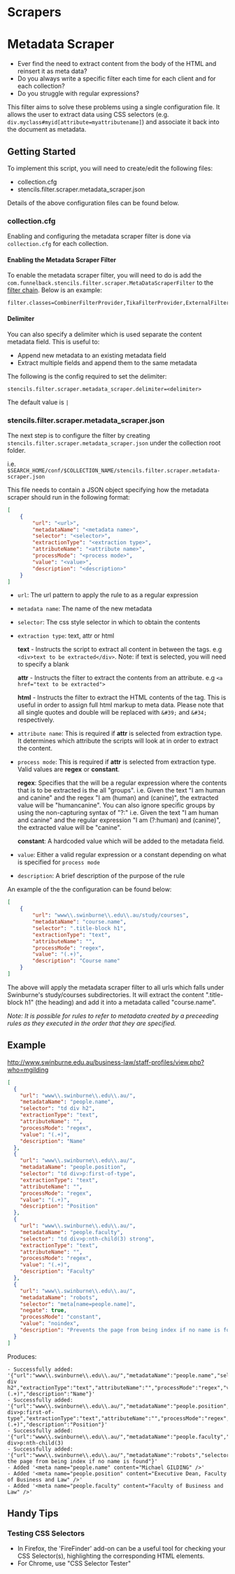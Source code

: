Scrapers
=================

# Metadata Scraper

* Ever find the need to extract content from the body of the HTML and reinsert it as meta data?
* Do you always write a specific filter each time for each client and for each collection?
* Do you struggle with regular expressions?

This filter aims to solve these problems using a single configuration file. It allows the user to extract data using CSS selectors (e.g. ```div.myclass#myid[attribute=myattributename]```) and associate it back into the document as metadata.

## Getting Started
To implement this script, you will need to create/edit the following files:

* collection.cfg
* stencils.filter.scraper.metadata_scraper.json

Details of the above configuration files can be found below.

### collection.cfg

Enabling and configuring the metadata scraper filter is done via ```collection.cfg``` for each collection.

#### Enabling the Metadata Scraper Filter

To enable the metadata scraper filter, you will need to do is add the ```com.funnelback.stencils.filter.scraper.MetaDataScraperFilter```  to the [filter chain](http://docs.funnelback.com/filter_classes_collection_cfg.html). Below is an example:

```
filter.classes=CombinerFilterProvider,TikaFilterProvider,ExternalFilterProvider:DocumentFixerFilterProvider:com.funnelback.stencils.filter.scraper.MetaDataScraperFilter
```

#### Delimiter

You can also specify a delimiter which is used separate the content metadata field. This is useful to:

* Append new metadata to an existing metadata field
* Extract multiple fields and append them to the same metadata

The following is the config required to set the delimiter:

```
stencils.filter.scraper.metadata_scraper.delimiter=<delimiter>
```

The default value is ```|```

### stencils.filter.scraper.metadata_scraper.json

The next step is to configure the filter by creating ```stencils.filter.scraper.metadata_scraper.json``` under the collection root folder.

i.e. ```$SEARCH_HOME/conf/$COLLECTION_NAME/stencils.filter.scraper.metadata-scraper.json```

This file needs to contain a JSON object specifying how the metadata scraper should run in the following format:

```json
[
	{
		"url": "<url>",
		"metadataName": "<metadata name>",
		"selector": "<selector>",
		"extractionType": "<extraction type>",
		"attributeName": "<attribute name>",
		"processMode": "<process mode>",
		"value": "<value>",
		"description": "<description>"
	}
]
```

* ```url```: The url pattern to apply the rule to as a regular expression
* ```metadata name```: The name of the new metadata
* ```selector```: The css style selector in which to obtain the contents
* ```extraction type```: text, attr or html

	__text__ - Instructs the script to extract all content in between the tags. e.g  ```<div>text to be extracted</div>```. Note: if text is selected, you will need to specify a blank <attribute name>

	__attr__ - Instructs the filter to extract the contents from an attribute. e.g ```<a href="text to be extracted">```

	__html__ - Instructs the filter to extract the HTML contents of the tag. This is useful in order to assign full html markup to meta data. Please note that all single quotes and double will be replaced with ```&#39;``` and ```&#34;``` respectively.

* ```attribute name```: This is required if __attr__ is selected from extraction type. It determines which attribute the scripts will look at in order to extract the content.
* ```process mode```: This is required if __attr__ is selected from extraction type. Valid values are __regex__ or __constant__.

	__regex__: Specifies that the <Value> will be a regular expression where the contents that is to be extracted is the all "groups". i.e. Given the text "I am human and canine" and the regex "I am (human) and (canine)", the extracted value will be "humancanine". You can also ignore specific groups by using the non-capturing syntax of "?:" i.e. Given the text "I am human and canine" and the regular expression "I am (?:human) and (canine)", the extracted value will be "canine".

	__constant__: A hardcoded value which will be added to the metadata field.

* ```value```: Either a valid regular expression or a constant depending on what is specified for ```process mode```
* ```description```: A brief description of the purpose of the rule

An example of the the configuration can be found below:

```json
[
	{
		"url": "www\\.swinburne\\.edu\\.au/study/courses",
		"metadataName": "course.name",
		"selector": ".title-block h1",
		"extractionType": "text",
		"attributeName": "",
		"processMode": "regex",
		"value": "(.+)",
		"description": "Course name"
	}
]
```

The above will apply the metadata scraper filter to all urls which falls under Swinburne's study/courses subdirectories. It will extract the content ".title-block h1" (the heading) and add it into a metadata called "course.name".

*Note: It is possible for rules to refer to metadata created by a preceeding rules as they executed in the order that they are specified.*

## Example

http://www.swinburne.edu.au/business-law/staff-profiles/view.php?who=mgilding

```json
[
  {
    "url": "www\\.swinburne\\.edu\\.au/",
    "metadataName": "people.name",
    "selector": "td div h2",
    "extractionType": "text",
    "attributeName": "",
    "processMode": "regex",
    "value": "(.+)",
    "description": "Name"
  },
  {
    "url": "www\\.swinburne\\.edu\\.au/",
    "metadataName": "people.position",
    "selector": "td div>p:first-of-type",
    "extractionType": "text",
    "attributeName": "",
    "processMode": "regex",
    "value": "(.+)",
    "description": "Position"
  },
  {
    "url": "www\\.swinburne\\.edu\\.au/",
    "metadataName": "people.faculty",
    "selector": "td div>p:nth-child(3) strong",
    "extractionType": "text",
    "attributeName": "",
    "processMode": "regex",
    "value": "(.+)",
    "description": "Faculty"
  },
  {
    "url": "www\\.swinburne\\.edu\\.au/",
    "metadataName": "robots",
    "selector": "meta[name=people.name]",
    "negate": true,
    "processMode": "constant",
    "value": "noindex",
    "description": "Prevents the page from being index if no name is found"
  }
]

```

Produces:

```
- Successfully added: '{"url":"www\\.swinburne\\.edu\\.au/","metadataName":"people.name","selector":"td div h2","extractionType":"text","attributeName":"","processMode":"regex","value":"(.+)","description":"Name"}'
- Successfully added: '{"url":"www\\.swinburne\\.edu\\.au/","metadataName":"people.position","selector":"td div>p:first-of-type","extractionType":"text","attributeName":"","processMode":"regex","value":"(.+)","description":"Position"}'
- Successfully added: '{"url":"www\\.swinburne\\.edu\\.au/","metadataName":"people.faculty","selector":"td div>p:nth-child(3)
- Successfully added: '{"url":"www\\.swinburne\\.edu\\.au/","metadataName":"robots","selector":"meta[name=people.name]","negate":true,"processMode":"constant","value":"noindex","description":"Prevents the page from being index if no name is found"}'
- Added '<meta name="people.name" content="Michael GILDING" />'
- Added '<meta name="people.position" content="Executive Dean, Faculty of Business and Law" />'
- Added '<meta name="people.faculty" content="Faculty of Business and Law" />'
```


## Handy Tips

### Testing CSS Selectors

* In Firefox, the 'FireFinder' add-on can be a useful tool for checking your CSS Selector(s), highlighting the corresponding HTML elements.
* For Chrome, use "CSS Selector Tester"